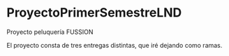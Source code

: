 # ProyectoPrimerSemestreLND
Proyecto peluquería FUSSION

El proyecto consta de tres entregas distintas, que iré dejando como ramas.
